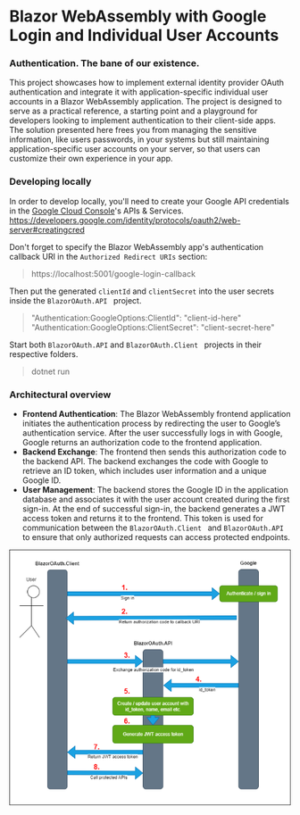 # Blazor WebAssembly with Google Login and Individual User Accounts

### Authentication. The bane of our existence.

This project showcases how to implement external identity provider OAuth authentication and integrate it with application-specific individual user accounts in a Blazor WebAssembly application. The project is designed to serve as a practical reference, a starting point and a playground for developers looking to implement authentication to their client-side apps. The solution presented here frees you from managing the sensitive information, like users passwords, in your systems but still maintaining application-specific user accounts on your server, so that users can customize their own experience in your app. 

### Developing locally

In order to develop locally, you'll need to create your Google API credentials in the [Google Cloud Console](https://console.cloud.google.com/)'s APIs & Services. https://developers.google.com/identity/protocols/oauth2/web-server#creatingcred

Don't forget to specify the Blazor WebAssembly app's authentication callback URI in the ```Authorized Redirect URIs``` section:
> https://localhost:5001/google-login-callback 

Then put the generated ```clientId``` and ```clientSecret``` into the user secrets inside the ```BlazorOAuth.API ``` project.

>"Authentication:GoogleOptions:ClientId": "client-id-here"
>"Authentication:GoogleOptions:ClientSecret": "client-secret-here"

Start both ```BlazorOAuth.API``` and ```BlazorOAuth.Client ``` projects in their respective folders.
> dotnet run

### Architectural overview

-   **Frontend Authentication**: The Blazor WebAssembly frontend application initiates the authentication process by redirecting the user to Google’s authentication service. After the user successfully logs in with Google, Google returns an authorization code to the frontend application.
-   **Backend Exchange**: The frontend then sends this authorization code to the backend API. The backend exchanges the code with Google to retrieve an ID token, which includes user information and a unique Google ID.
-   **User Management**: The backend stores the Google ID in the application database and associates it with the user account created during the first sign-in. At the end of successful sign-in, the backend generates a JWT access token and returns it to the frontend. This token is used for communication between the ```BlazorOAuth.Client ``` and ```BlazorOAuth.API``` to ensure that only authorized requests can access protected endpoints.

![architecture_overview](assets/img/architecture_overview_diagram.png)